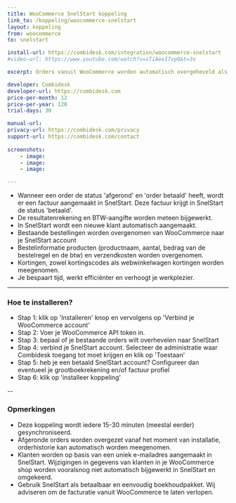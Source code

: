 ```yaml
---
title: WooCommerce SnelStart koppeling
link_to: /koppeling/woocommerce-snelstart
layout: koppeling
from: woocommerce
to: snelstart

install-url: https://combidesk.com/integration/woocommerce-snelstart
#video-url: https://www.youtube.com/watch?v=sTiAexI7vpQ&t=3s

excerpt: Orders vanuit WooCommerce worden automatisch overgeheveld als facturen in SnelStart. 

developer: Combidesk  
developer-url: https://combidesk.com
price-per-month: 12
price-per-year: 120
trial-days: 30

manual-url: 
privacy-url: https://combidesk.com/privacy
support-url: https://combidesk.com/contact
      
screenshots:
    - image: 
    - image: 
    - image: 

---
```


* Wanneer een order de status 'afgerond' en 'order betaald' heeft, wordt er een factuur aangemaakt in SnelStart. Deze factuur krijgt in SnelStart de status 'betaald'.
* De resultatenrekening en BTW-aangifte worden meteen bijgewerkt.
* In SnelStart wordt een nieuwe klant automatisch aangemaakt.
* Bestaande bestellingen worden overgenomen van WooCommerce naar je SnelStart account
* Bestelinformatie producten (productnaam, aantal, bedrag van de bestelregel en de btw) en verzendkosten worden overgenomen.
* Kortingen, zowel kortingscodes als webwinkelwagen kortingen worden meegenomen.
* Je bespaart tijd, werkt efficiënter en verhoogt je werkplezier.

---

### Hoe te installeren?
* Stap 1: klik op 'Installeren' knop en vervolgens op 'Verbind je WooCommerce account'
* Stap 2: Voer je WooCommerce API token in.
* Stap 3: bepaal of je bestaande orders wilt overhevelen naar SnelStart
* Stap 4: verbind je SnelStart account. Selecteer de administratie waar Combidesk toegang tot moet krijgen en klik op 'Toestaan'
* Stap 5: heb je een betaald SnelStart account? Configureer dan eventueel je grootboekrekening en/of factuur profiel
* Stap 6: klik op 'installeer koppeling'

--

### Opmerkingen
* Deze koppeling wordt iedere 15-30 minuten (meestal eerder) gesynchroniseerd.
* Afgeronde orders worden overgezet vanaf het moment van installatie, orderhistorie kan automatisch worden meegenomen.
* Klanten worden op basis van een uniek e-mailadres aangemaakt in SnelStart. Wijzigingen in gegevens van klanten in je WooCommerce shop worden vooralsnog niet automatisch bijgewerkt in SnelStart en omgekeerd.
* Gebruik SnelStart als betaalbaar en eenvoudig boekhoudpakket. Wij adviseren om de facturatie vanuit WooCommerce te laten verlopen.